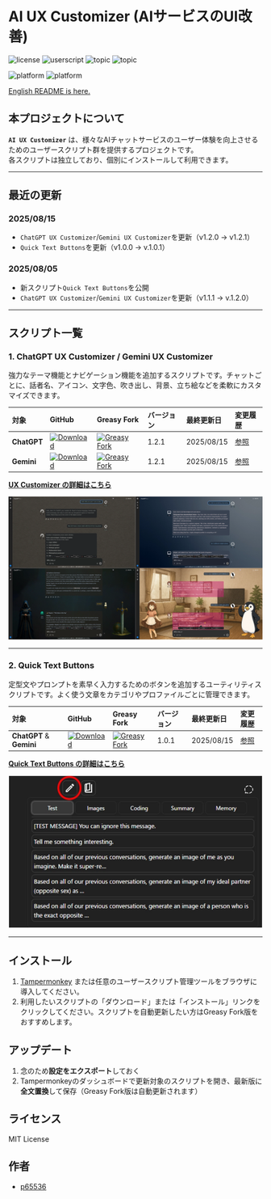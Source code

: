 # AI UX Customizer (AIサービスのUI改善)

![license](https://img.shields.io/badge/license-MIT-green)
![userscript](https://img.shields.io/badge/userscript-Tampermonkey-blueviolet)
![topic](https://img.shields.io/badge/topic-customization-ff69b4)
![topic](https://img.shields.io/badge/topic-ui_enhancement-9cf)

![platform](https://img.shields.io/badge/platform-ChatGPT-lightgrey)
![platform](https://img.shields.io/badge/platform-Gemini-lightgrey)

[English README is here.](./README.md)

## 本プロジェクトについて

**`AI UX Customizer`** は、様々なAIチャットサービスのユーザー体験を向上させるためのユーザースクリプト群を提供するプロジェクトです。  
各スクリプトは独立しており、個別にインストールして利用できます。

---

## 最近の更新

### 2025/08/15
- `ChatGPT UX Customizer`/`Gemini UX Customizer`を更新（v1.2.0 -> v1.2.1）
- `Quick Text Buttons`を更新（v1.0.0 -> v.1.0.1）

### 2025/08/05
- 新スクリプト`Quick Text Buttons`を公開
- `ChatGPT UX Customizer`/`Gemini UX Customizer`を更新（v1.1.1 -> v.1.2.0）

---

## スクリプト一覧

### 1. ChatGPT UX Customizer / Gemini UX Customizer

強力なテーマ機能とナビゲーション機能を追加するスクリプトです。チャットごとに、話者名、アイコン、文字色、吹き出し、背景、立ち絵などを柔軟にカスタマイズできます。

| 対象 | GitHub | Greasy Fork | バージョン | 最終更新日 | 変更履歴 |
| :--- | :--- | :--- | :--- | :--- | :--- |
| **ChatGPT** | [![Download](https://img.shields.io/badge/Download-blue?style=flat-square&logo=download)](https://raw.githubusercontent.com/p65536/AI-UX-Customizer/main/scripts/UX-Customizer/ChatGPT-UX-Customizer.user.js) | [![Greasy Fork](https://img.shields.io/badge/Install-green?style=flat-square&logo=greasyfork)](https://greasyfork.org/en/scripts/543703-chatgpt-ux-customizer) | 1.2.1 | 2025/08/15 | [参照](./docs/UX-Customizer/CHANGELOG_GPTUX_ja.md) |
| **Gemini** | [![Download](https://img.shields.io/badge/Download-blue?style=flat-square&logo=download)](https://raw.githubusercontent.com/p65536/AI-UX-Customizer/main/scripts/UX-Customizer/Gemini-UX-Customizer.user.js) | [![Greasy Fork](https://img.shields.io/badge/Install-green?style=flat-square&logo=greasyfork)](https://greasyfork.org/en/scripts/543704-gemini-ux-customizer) | 1.2.1 | 2025/08/15 | [参照](./docs/UX-Customizer/CHANGELOG_GGGUX_ja.md) |

**[UX Customizer の詳細はこちら](./docs/UX-Customizer/README_ja.md)**

![UX Customizer 紹介画像](./docs/UX-Customizer/images/ux-customizer_showcase.webp)

---

### 2. Quick Text Buttons

定型文やプロンプトを素早く入力するためのボタンを追加するユーティリティスクリプトです。よく使う文章をカテゴリやプロファイルごとに管理できます。

| 対象 | GitHub | Greasy Fork | バージョン | 最終更新日 | 変更履歴 |
| :--- | :--- | :--- | :--- | :--- | :--- |
| **ChatGPT** & **Gemini** | [![Download](https://img.shields.io/badge/Download-blue?style=flat-square&logo=download)](https://raw.githubusercontent.com/p65536/AI-UX-Customizer/main/scripts/Quick-Text-Buttons/Quick-Text-Buttons.user.js) | [![Greasy Fork](https://img.shields.io/badge/Install-green?style=flat-square&logo=greasyfork)](https://greasyfork.org/en/scripts/544699-quick-text-buttons) | 1.0.1 | 2025/08/15 | [参照](./docs/Quick-Text-Buttons/CHANGELOG_QTBUX_ja.md) |

**[Quick Text Buttons の詳細はこちら](./docs/Quick-Text-Buttons/README_ja.md)**

![Quick Text Buttons 紹介画像](./docs/Quick-Text-Buttons/images/qtb_showcase.webp) 

---

## インストール

1.  [Tampermonkey](https://www.tampermonkey.net/) または任意のユーザースクリプト管理ツールをブラウザに導入してください。
2.  利用したいスクリプトの「ダウンロード」または「インストール」リンクをクリックしてください。スクリプトを自動更新したい方はGreasy Fork版をおすすめします。

## アップデート

1.  念のため**設定をエクスポート**しておく
2.  Tampermonkeyのダッシュボードで更新対象のスクリプトを開き、最新版に**全文置換**して保存（Greasy Fork版は自動更新されます）

## ライセンス

MIT License

## 作者

* [p65536](https://github.com/p65536)
